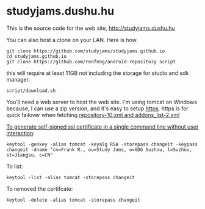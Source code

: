 # studyjams.dushu.hu

This is the source code for the web site, http://studyjams.dushu.hu

You can also host a clone on your LAN. Here is how.
```
git clone https://github.com/studyjams/studyjams.github.io
cd studyjams.github.io
git clone https://github.com/renfeng/android-repository script
```
this will require at least 11GB not including the storage for studio and sdk manager.
```
script/download.sh
```

You'll need a web server to host the web site. I'm using tomcat on Windows because, I can use a zip version, and it's easy to setup [https](http://tomcat.apache.org/tomcat-6.0-doc/ssl-howto.html#Quick_Start). https is for quick failover when fetching [repository-10.xml and addons_list-2.xml](https://github.com/renfeng/android-repository/issues/1)

[To generate self-signed ssl certificate in a single command line without user interaction](http://docs.oracle.com/javase/6/docs/technotes/tools/solaris/keytool.html#EXAMPLES):

```
keytool -genkey -alias tomcat -keyalg RSA -storepass changeit -keypass changeit -dname "cn=Frank R., ou=Study Jams, o=GDG Suzhou, l=Suzhou, st=Jiangsu, c=CN"
```

To list:

```
keytool -list -alias tomcat -storepass changeit
```

To removed the certifcate:

```
keytool -delete -alias tomcat -storepass changeit
```
